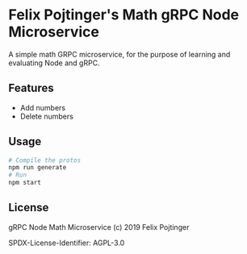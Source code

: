 # Felix Pojtinger's Math gRPC Node Microservice

A simple math GRPC microservice, for the purpose of learning and evaluating Node and gRPC.

## Features

- Add numbers
- Delete numbers

## Usage

```bash
# Compile the protos
npm run generate
# Run
npm start
```

## License

gRPC Node Math Microservice (c) 2019 Felix Pojtinger

SPDX-License-Identifier: AGPL-3.0

